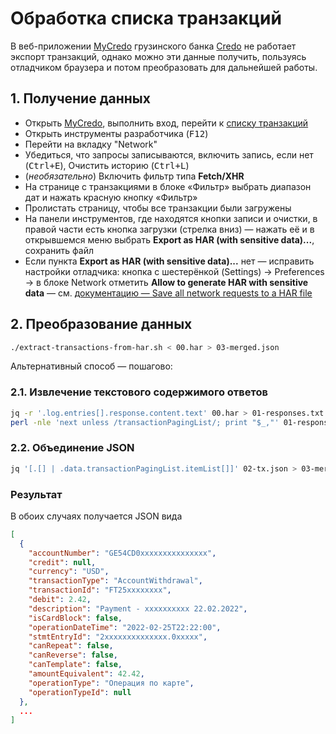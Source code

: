 # Обработка списка транзакций

В веб-приложении [MyCredo](https://mycredo.ge/) грузинского банка [Credo](https://credo.ge/) не работает экспорт транзакций, однако можно эти данные получить, пользуясь отладчиком браузера и потом преобразовать для дальнейшей работы.

## 1. Получение данных

- Открыть [MyCredo](https://mycredo.ge/), выполнить вход, перейти к [списку транзакций](https://mycredo.ge/home/transactions)
- Открыть инструменты разработчика (<kbd>F12</kbd>)
- Перейти на вкладку "Network"
- Убедиться, что запросы записываются, включить запись, если нет (<kbd>Ctrl+E</kbd>), Очистить историю (<kbd>Ctrl+L</kbd>)
- (_необязательно_) Включить фильтр типа **Fetch/XHR**
- На странице с транзакциями в блоке «Фильтр» выбрать диапазон дат и нажать красную кнопку «Фильтр»
- Пролистать страницу, чтобы все транзакции были загружены
- На панели инструментов, где находятся кнопки записи и очистки, в правой части есть кнопка загрузки (стрелка вниз) — нажать её и в открывшемся меню выбрать **Export as HAR (with sensitive data)...**, сохранить файл
- Если пункта **Export as HAR (with sensitive data)...** нет — исправить настройки отладчика: кнопка с шестерёнкой (Settings) → Preferences → в блоке Network отметить **Allow to generate HAR with sensitive data** — см. [документацию — Save all network requests to a HAR file](https://developer.chrome.com/docs/devtools/network/reference#save-as-har)

## 2. Преобразование данных

```sh
./extract-transactions-from-har.sh < 00.har > 03-merged.json
```

Альтернативный способ — пошагово:

### 2.1. Извлечение текстового содержимого ответов

```sh
jq -r '.log.entries[].response.content.text' 00.har > 01-responses.txt
perl -nle 'next unless /transactionPagingList/; print "$_,"' 01-responses.txt | perl -0777 -ne 's/,\s*$//; print "[\n$_\n]"' > 02-tx.json 
```

### 2.2. Объединение JSON

```sh
jq '[.[] | .data.transactionPagingList.itemList[]]' 02-tx.json > 03-merged.json
```

### Результат

В обоих случаях получается JSON вида
```json
[
  {
    "accountNumber": "GE54CD0xxxxxxxxxxxxxxx",
    "credit": null,
    "currency": "USD",
    "transactionType": "AccountWithdrawal",
    "transactionId": "FT25xxxxxxxx",
    "debit": 2.42,
    "description": "Payment - xxxxxxxxxx 22.02.2022",
    "isCardBlock": false,
    "operationDateTime": "2022-02-25T22:22:00",
    "stmtEntryId": "2xxxxxxxxxxxxxx.0xxxxx",
    "canRepeat": false,
    "canReverse": false,
    "canTemplate": false,
    "amountEquivalent": 42.42,
    "operationType": "Операция по карте",
    "operationTypeId": null
  },
  ...
]
```
